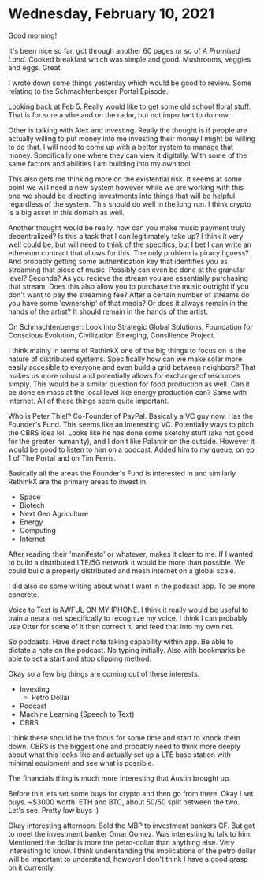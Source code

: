 # Wednesday, February 10, 2021

Good morning! 

It's been nice so far, got through another 60 pages or so of *A Promised Land*. 
Cooked breakfast which was simple and good. Mushrooms, veggies and eggs. Great.

I wrote down some things yesterday which would be good to review. Some relating 
to the Schmachtenberger Portal Episode. 

Looking back at Feb 5. Really would like to get some old school floral stuff.
That is for sure a vibe and on the radar, but not important to do now.

Other is talking with Alex and investing. Really the thought is if people are
actually willing to put money into me investing their money I might be willing
to do that. I will need to come up with a better system to manage that money.
Specifically one where they can view it digitally. With some of the same factors
and abilities I am building into my own tool.

This also gets me thinking more on the existential risk. It seems at some point
we will need a new system however while we are working with this one we should
be directing investments into things that will be helpful regardless of the 
system. This should do well in the long run. I think crypto is a big asset in 
this domain as well. 

Another thought would be really, how can you make music payment truly decentralized?
Is this a task that I can legitimately take up? I think it very well could be, but 
will need to think of the specifics, but I bet I can write an ethereum contract
that allows for this. The only problem is piracy I guess? And probably getting
some authentication key that identifies you as streaming that piece of music.
Possibly can even be done at the granular level? Seconds? As you recieve the stream
you are essentially purchasing that stream. Does this also allow you to purchase
the music outright if you don't want to pay the streaming fee? After a certain
number of streams do you have some 'ownership' of that media? Or does it always
remain in the hands of the artist? It should remain in the hands of the artist.

On Schmachtenberger: Look into Strategic Global Solutions, Foundation for 
Conscious Evolution, Civilization Emerging, Consilience Project.

I think mainly in terms of RethinkX one of the big things to focus on is the nature
of distributed systems. Specifically how can we make solar more easily accesible to
everyone and even build a grid between neighbors? That makes us more robust and
potentially allows for exchange of resources simply. This would be a similar
question for food production as well. Can it be done en mass at the local level
like energy production can? Same with internet. All of these things seem quite
important.

Who is Peter Thiel? Co-Founder of PayPal. Basically a VC guy now. Has the 
Founder's Fund. This seems like an interesting VC. Potentially ways to pitch
the CBRS idea lol. Looks like he has done some sketchy stuff (aka not good
for the greater humanity), and I don't like Palantir on the outside.
However it would be good to listen to him on a podcast. Added him to my queue,
on ep 1 of The Portal and on Tim Ferris.

Basically all the areas the Founder's Fund is interested in and similarly 
RethinkX are the primary areas to invest in.

* Space
* Biotech
* Next Gen Agriculture
* Energy
* Computing
* Internet

After reading their 'manifesto' or whatever, makes it clear to me. If I wanted
to build a distributed LTE/5G network it would be more than possible. We could
build a properly distributed and mesh internet on a global scale.

I did also do some writing about what I want in the podcast app. To be more concrete.

Voice to Text is AWFUL ON MY IPHONE. I think it really would be useful to train
a neural net specifically to recognize my voice. I think I can probably
use Otter for some of it then correct it, and feed that into my own net.

So podcasts. Have direct note taking capability within app. Be able to dictate 
a note on the podcast. No typing initially. Also with bookmarks be able to set
a start and stop clipping method. 

Okay so a few big things are coming out of these interests.

* Investing
  * Petro Dollar
* Podcast
* Machine Learning (Speech to Text)
* CBRS

I think these should be the focus for some time and start to knock them
down. CBRS is the biggest one and probably need to think more deeply
about what this looks like and actually set up a LTE base station with
minimal equipment and see what is possible. 

The financials thing is much more interesting that Austin brought up.

Before this lets set some buys for crypto and then go from there. 
Okay I set buys. ~$3000 worth. ETH and BTC, about 50/50 split between
the two. Let's see. Pretty low buys :)

Okay interesting afternoon. Sold the MBP to investment bankers GF.
But got to meet the investment banker Omar Gomez. Was interesting to 
talk to him. Mentioned the dollar is more the petro-dollar than anything
else. Very interesting to know. I think understanding the implications
of the petro dollar will be important to understand, however I don't think
I have a good grasp on it currently.